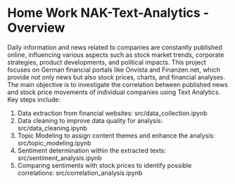 # Home Work NAK-Text-Analytics - Overview
Daily information and news related to companies are constantly published online, influencing various aspects such as stock market trends, corporate strategies, product developments, and political impacts. This project focuses on German financial portals like Onvista and Finanzen.net, which provide not only news but also stock prices, charts, and financial analyses. The main objective is to investigate the correlation between published news and stock price movements of individual companies using Text Analytics. Key steps include:

1. Data extraction from financial websites:     src/data_collection.ipynb
2. Data cleaning to improve data quality for analysis:     src/data_cleaning.ipynb
3. Topic Modeling to assign content themes and enhance the analysis:     src/topic_modeling.ipynb
4. Sentiment determination within the extracted texts:     src/sentiment_analysis.ipynb
5. Comparing sentiments with stock prices to identify possible correlations:     src/correlation_analysis.ipynb
    


